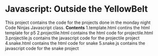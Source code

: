 # Javascript: Outside the YellowBelt
This project contains the code for the projects done in the monday night Code Ninjas Javascript class.
**Contents**
1.template.html contins the html template for p5
2.projectile.html contains the html code for projectile.html
3.projectile.js contains the javascript code for the projectile project
4.snake.html contains the html code for snake
5.snake.js contains the javascript code for the snake project
